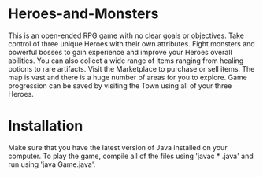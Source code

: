 # Heroes-and-Monsters
This is an open-ended RPG game with no clear goals or objectives. Take control of three unique Heroes with their own attributes. Fight monsters and powerful bosses to gain experience and improve your Heroes overall abilities. You can also collect a wide range of items ranging from healing potions to rare artifacts. Visit the Marketplace to purchase or sell items. The map is vast and there is a huge number of areas for you to explore. Game progression can be saved by visiting the Town using all of your three Heroes.

# Installation
Make sure that you have the latest version of Java installed on your computer.
To play the game, compile all of the files using 'javac * .java' and run using 'java Game.java'.

